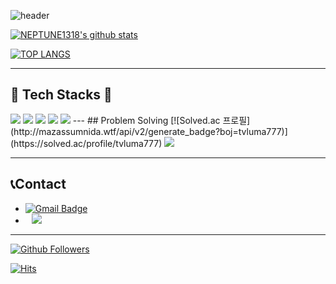 ![header](https://capsule-render.vercel.app/api?type=Waving&color=61bfad&height=300&section=header&text=NEPTUNE1318&fontSize=90&fontColor=ffffff)

[![NEPTUNE1318's github stats](https://github-readme-stats.vercel.app/api?username=NEPTUNE1318&show_icons=true&theme=dracula)](https://github.com/NEPTUNE1318)

[![TOP LANGS](https://github-readme-stats.vercel.app/api/top-langs/?username=NEPTUNE1318&layout=compact&langs_count=8&theme=dracula)](https://github.com/NEPTUNE1318)

---
## 📜 Tech Stacks 📜
<img src="https://img.shields.io/badge/Python-3766AB?style=flat-square&logo=Python&logoColor=white"/>
<img src="https://img.shields.io/badge/HTML5-E34F26?style=flat-square&logo=HTML5&logoColor=white"/>
<img src="https://img.shields.io/badge/CSS3-1572B6?style=flat-square&logo=CSS3&logoColor=white"/>
<img src="https://img.shields.io/badge/JavaScript-F7DF1E?style=flat-square&logo=JavaScript&logoColor=white"/>
<img src="https://img.shields.io/badge/c++-00599C?style=flat-square&logo=c%2B%2B&logoColor=white"/>
---
## Problem Solving
[![Solved.ac
프로필](http://mazassumnida.wtf/api/v2/generate_badge?boj=tvluma777)](https://solved.ac/profile/tvluma777)
<img src="https://img.shields.io/badge/c++-00599C?style=flat-square&logo=c%2B%2B&logoColor=white"/></a> &nbsp 

---
 ## 📞Contact
 * [![Gmail Badge](https://img.shields.io/badge/-Gmail-d14836?style=flat-square&logo=Gmail&logoColor=white&link=mailto:rumatv78@gmail.com)](mailto:rumatv78@gmail.com)
 * <a href="https://www.instagram.com/nept.une1318/"><img src="http://img.shields.io/badge/-Instagram-black?style=flat&logo=Instagram&link=https://www.instagram.com/code._.cat/" style="height : auto; margin-left : 10px; margin-right : 10px;"/></a>

---
[![Github Followers](https://img.shields.io/github/followers/NEPTUNE1318?color=06d6a0&label=Github%20Followers&style=for-the-badge)](https://github.com/NEPTUNE1318?tab=followers)

[![Hits](https://hits.seeyoufarm.com/api/count/incr/badge.svg?url=https%3A%2F%2Fgithub.com%2FNEPTUNE1318&count_bg=%2379C83D&title_bg=%23555555&icon=&icon_color=%23E7E7E7&title=hits&edge_flat=false)](https://hits.seeyoufarm.com)
